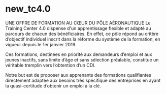 # new_tc4.0

UNE OFFRE DE FORMATION AU CŒUR DU PÔLE AÉRONAUTIQUE
Le Training Center 4.0 dispense d'un apprentissage flexible et adapté au parcours de chacun des bénéficiaires. En effet, ce pôle répond au critère d’objectif individuel inscrit dans la réforme du système de la formation, en vigueur depuis le 1er janvier 2019.

Ces formations, destinées en priorité aux demandeurs d’emploi et aux jeunes inactifs, sans limite d’âge et sans sélection préalable, constitue un véritable tremplin vers l’obtention d’un CDI.

Notre but est de proposer aux apprenants des formations qualifiantes directement adaptée aux besoins très spécifique des entreprises en ayant la quasi-certitude d’obtenir un emploi à la clé.
